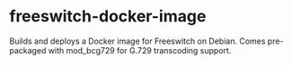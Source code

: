 # freeswitch-docker-image

Builds and deploys a Docker image for Freeswitch on Debian. Comes pre-packaged with mod_bcg729 for G.729 transcoding support.
